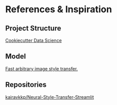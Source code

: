 # References & Inspiration
## Project Structure
[Cookiecutter Data Science](https://drivendata.github.io/cookiecutter-data-science/)

## Model
[Fast arbitrary image style transfer.](https://tfhub.dev/google/magenta/arbitrary-image-stylization-v1-256/2)

## Repositories
[kairavkkp/Neural-Style-Transfer-Streamlit](https://github.com/kairavkkp/Neural-Style-Transfer-Streamlit)